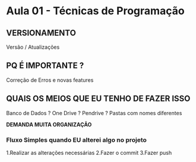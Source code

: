 # Aula 01 - Técnicas de Programação

## VERSIONAMENTO
Versão / Atualizações

## PQ É IMPORTANTE ?
Correção de Erros e novas features

## QUAIS OS MEIOS QUE EU TENHO DE FAZER ISSO
Banco de Dados ? One Drive ? Pendrive ? Pastas com nomes diferentes

**DEMANDA MUITA ORGANIZAÇÃO**

### Fluxo Simples quando **EU** alterei algo no projeto

1.Realizar as alterações necessárias
2.Fazer o commit
3.Fazer push